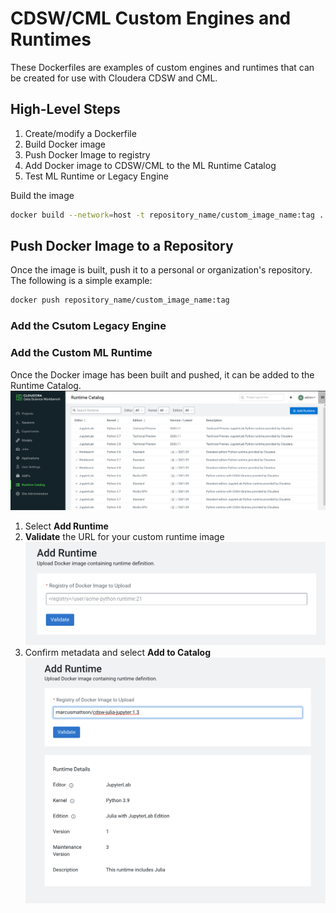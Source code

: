# CDSW/CML Custom Engines and Runtimes
These Dockerfiles are examples of custom engines and runtimes that can be created for use with Cloudera CDSW and CML.

## High-Level Steps
1. Create/modify a Dockerfile
2. Build Docker image
3. Push Docker Image to registry
4. Add Docker image to CDSW/CML to the ML Runtime Catalog
5. Test ML Runtime or Legacy Engine

Build the image
```bash
docker build --network=host -t repository_name/custom_image_name:tag . -f Dockerfile
```
## Push Docker Image to a Repository
Once the image is built, push it to a personal or organization's repository. The following is a simple example:

```bash
docker push repository_name/custom_image_name:tag
```

### Add the Csutom Legacy Engine

### Add the Custom ML Runtime 
Once the Docker image has been built and pushed, it can be added to the Runtime Catalog.
![image](images/cdsw-ml-runtimes.png)

1. Select **Add Runtime**
2. **Validate** the URL for your custom runtime image
    ![image](images/add-runtime.png)
3. Confirm metadata and select **Add to Catalog**
    ![image](images/confirm-metadata.png)

